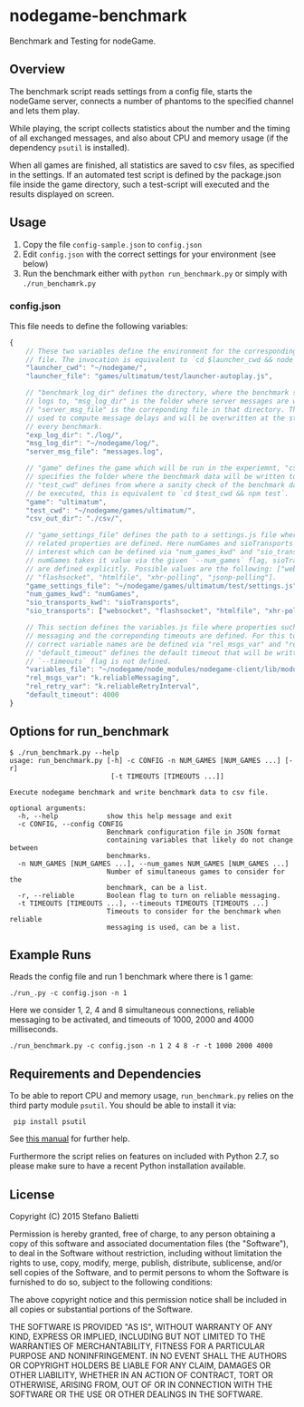 # nodegame-benchmark

Benchmark and Testing for nodeGame.

## Overview

The benchmark script reads settings from a config file, starts the
nodeGame server, connects a number of phantoms to the specified
channel and lets them play.

While playing, the script collects statistics about the number and the
timing of all exchanged messages, and also about CPU and memory usage
(if the dependency `psutil` is installed).

When all games are finished, all statistics are saved to csv files, as
specified in the settings. If an automated test script is defined by
the package.json file inside the game directory, such a test-script
will executed and the results displayed on screen.


## Usage

1. Copy the file `config-sample.json` to `config.json`
2. Edit `config.json` with the correct settings for your environment (see below)
3. Run the benchmark either with `python run_benchmark.py` or simply with
`./run_benchamrk.py`

### config.json

This file needs to define the following variables:

```javascript
{
    // These two variables define the environment for the corresponding autoplay
    // file. The invocation is equivalent to `cd $launcher_cwd && node $launcher_file`.
    "launcher_cwd": "~/nodegame/",
    "launcher_file": "games/ultimatum/test/launcher-autoplay.js",

    // "benchmark_log_dir" defines the directory, where the benchmark should write its
    // logs to, "msg_log_dir" is the folder where server messages are written and
    // "server_msg_file" is the correponding file in that directory. This file is
    // used to compute message delays and will be overwritten at the start of
    // every benchmark.
    "exp_log_dir": "./log/",
    "msg_log_dir": "~/nodegame/log/",
    "server_msg_file": "messages.log",    

    // "game" defines the game which will be run in the experiemnt, "csv_out_dir"
    // specifies the folder where the benchmark data will be written to and
    // "test_cwd" defines from where a sanity check of the benchmark data should
    // be executed, this is equivalent to `cd $test_cwd && npm test`.
    "game": "ultimatum",
    "test_cwd": "~/nodegame/games/ultimatum/",
    "csv_out_dir": "./csv/",

    // "game_settings_file" defines the path to a settings.js file where game
    // related properties are defined. Here numGames and sioTransports are of
    // interest which can be defined via "num_games_kwd" and "sio_transports_kwd".
    // numGames takes it value via the given `--num_games` flag, sioTransports
    // are defined explicitly. Possible values are the following: ["websocket",
    // "flashsocket", "htmlfile", "xhr-polling", "jsonp-polling"].
    "game_settings_file": "~/nodegame/games/ultimatum/test/settings.js",
    "num_games_kwd": "numGames",
    "sio_transports_kwd": "sioTransports",
    "sio_transports": ["websocket", "flashsocket", "htmlfile", "xhr-polling", "jsonp-polling"],

    // This section defines the variables.js file where properties such as reliable
    // messaging and the correponding timeouts are defined. For this to work the
    // correct variable names are be defined via "rel_msgs_var" and "rel_retry_var".
    // "default_timeout" defines the default timeout that will be written when the
    // `--timeouts` flag is not defined.
    "variables_file": "~/nodegame/node_modules/nodegame-client/lib/modules/variables.js",
    "rel_msgs_var": "k.reliableMessaging",
    "rel_retry_var": "k.reliableRetryInterval",
    "default_timeout": 4000
}
```


## Options for run_benchmark

```
$ ./run_benchmark.py --help
usage: run_benchmark.py [-h] -c CONFIG -n NUM_GAMES [NUM_GAMES ...] [-r]
                         [-t TIMEOUTS [TIMEOUTS ...]]

Execute nodegame benchmark and write benchmark data to csv file.

optional arguments:
  -h, --help            show this help message and exit
  -c CONFIG, --config CONFIG
                        Benchmark configuration file in JSON format
                        containing variables that likely do not change between
                        benchmarks.
  -n NUM_GAMES [NUM_GAMES ...], --num_games NUM_GAMES [NUM_GAMES ...]
                        Number of simultaneous games to consider for the
                        benchmark, can be a list.
  -r, --reliable        Boolean flag to turn on reliable messaging.
  -t TIMEOUTS [TIMEOUTS ...], --timeouts TIMEOUTS [TIMEOUTS ...]
                        Timeouts to consider for the benchmark when reliable
                        messaging is used, can be a list.
```

## Example Runs

Reads the config file and run 1 benchmark where there is 1 game:

    ./run_.py -c config.json -n 1


Here we consider 1, 2, 4 and 8 simultaneous connections, reliable
messaging to be activated, and timeouts of 1000, 2000 and 4000
milliseconds.

    ./run_benchmark.py -c config.json -n 1 2 4 8 -r -t 1000 2000 4000


## Requirements and Dependencies

To be able to report CPU and memory usage, `run_benchmark.py` relies
on the third party module `psutil`. You should be able to install it
via:

     pip install psutil

See
[this manual](https://github.com/giampaolo/psutil/blob/master/INSTALL.rst)
for further help. 

Furthermore the script relies on features on included with Python 2.7,
so please make sure to have a recent Python installation available.


## License

Copyright (C) 2015 Stefano Balietti

Permission is hereby granted, free of charge, to any person obtaining
a copy of this software and associated documentation files (the
"Software"), to deal in the Software without restriction, including
without limitation the rights to use, copy, modify, merge, publish,
distribute, sublicense, and/or sell copies of the Software, and to
permit persons to whom the Software is furnished to do so, subject to
the following conditions:

The above copyright notice and this permission notice shall be
included in all copies or substantial portions of the Software.

THE SOFTWARE IS PROVIDED "AS IS", WITHOUT WARRANTY OF ANY KIND,
EXPRESS OR IMPLIED, INCLUDING BUT NOT LIMITED TO THE WARRANTIES OF
MERCHANTABILITY, FITNESS FOR A PARTICULAR PURPOSE AND
NONINFRINGEMENT. IN NO EVENT SHALL THE AUTHORS OR COPYRIGHT HOLDERS BE
LIABLE FOR ANY CLAIM, DAMAGES OR OTHER LIABILITY, WHETHER IN AN ACTION
OF CONTRACT, TORT OR OTHERWISE, ARISING FROM, OUT OF OR IN CONNECTION
WITH THE SOFTWARE OR THE USE OR OTHER DEALINGS IN THE SOFTWARE.
